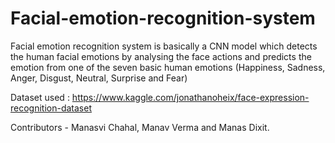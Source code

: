 # Facial-emotion-recognition-system

Facial emotion recognition system is basically a CNN model which detects the human facial emotions by analysing the face actions and predicts the emotion from one of the seven basic human emotions (Happiness, Sadness, Anger, Disgust, Neutral, Surprise and Fear)

Dataset used : https://www.kaggle.com/jonathanoheix/face-expression-recognition-dataset

Contributors - Manasvi Chahal, Manav Verma and Manas Dixit.
